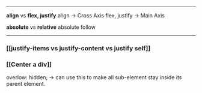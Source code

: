 
---
**align** vs **flex, justify**
	align -> Cross Axis
	flex, justify -> Main Axis

**absolute** vs **relative**
	absolute follow 

---

### [[justify-items vs justify-content vs justify self]]


### [[Center a div]]

overlow: hidden; -> can use this to make all sub-element stay inside its parent element.